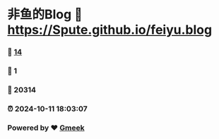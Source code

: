 # 非鱼的Blog :link: https://Spute.github.io/feiyu.blog 
### :page_facing_up: [14](https://Spute.github.io/feiyu.blog/tag.html) 
### :speech_balloon: 1 
### :hibiscus: 20314 
### :alarm_clock: 2024-10-11 18:03:07 
### Powered by :heart: [Gmeek](https://github.com/Meekdai/Gmeek)
